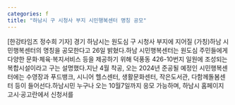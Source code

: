 ```yaml
---
categories: f
title: "하남시 구 시청사 부지 시민행복센터 명칭 공모"
---
```

[한강타임즈 정수희 기자] 경기 하남시는 원도심 구 시청사 부지에 지어질 (가칭)하남 시민행복센터의 명칭을 공모한다고 26일 밝혔다.하남 시민행복센터는 원도심 주민들에게 다양한 문화·체육·복지서비스 등을 제공하기 위해 덕풍동 426-10번지 일원에 조성되는 복합시설이라고 구는 설명했다.지난 4월 착공, 오는 2024년 준공될 예정인 시민행복센터에는 수영장과 푸드뱅크, 시니어 헬스센터, 생활문화센터, 작은도서관, 다함께돌봄센터 등이 들어선다.하남시민 누구나 오는 10월7일까지 응모 가능하며, 하남시 홈페이지 고시·공고란에서 신청서를